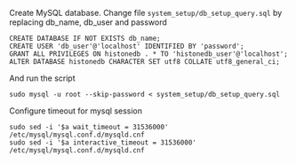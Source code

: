 Create MySQL database. Change file ```system_setup/db_setup_query.sql``` by replacing db_name, db_user and password
```
CREATE DATABASE IF NOT EXISTS db_name;
CREATE USER 'db_user'@'localhost' IDENTIFIED BY 'password';
GRANT ALL PRIVILEGES ON histonedb . * TO 'histonedb_user'@'localhost';
ALTER DATABASE histonedb CHARACTER SET utf8 COLLATE utf8_general_ci;
```
And run the script
```
sudo mysql -u root --skip-password < system_setup/db_setup_query.sql
```

Configure timeout for mysql session
```
sudo sed -i '$a wait_timeout = 31536000' /etc/mysql/mysql.conf.d/mysqld.cnf
sudo sed -i '$a interactive_timeout = 31536000' /etc/mysql/mysql.conf.d/mysqld.cnf
```
